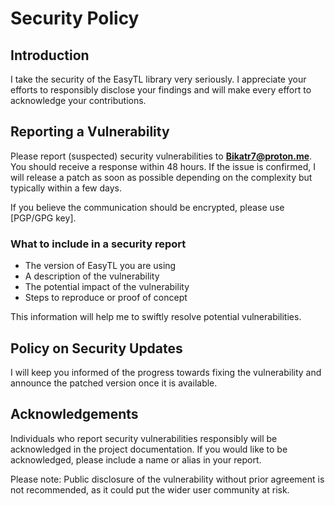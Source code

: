# Security Policy

## Introduction

I take the security of the EasyTL library very seriously. I appreciate your efforts to responsibly disclose your findings and will make every effort to acknowledge your contributions.

## Reporting a Vulnerability

Please report (suspected) security vulnerabilities to **[Bikatr7@proton.me](mailto:Bikatr7@proton.me)**. You should receive a response within 48 hours. If the issue is confirmed, I will release a patch as soon as possible depending on the complexity but typically within a few days.

If you believe the communication should be encrypted, please use [PGP/GPG key].

### What to include in a security report

- The version of EasyTL you are using
- A description of the vulnerability
- The potential impact of the vulnerability
- Steps to reproduce or proof of concept

This information will help me to swiftly resolve potential vulnerabilities.

## Policy on Security Updates

I will keep you informed of the progress towards fixing the vulnerability and announce the patched version once it is available.

## Acknowledgements

Individuals who report security vulnerabilities responsibly will be acknowledged in the project documentation. If you would like to be acknowledged, please include a name or alias in your report.

Please note: Public disclosure of the vulnerability without prior agreement is not recommended, as it could put the wider user community at risk.
